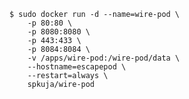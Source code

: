     $ sudo docker run -d --name=wire-pod \
        -p 80:80 \
        -p 8080:8080 \
        -p 443:433 \
        -p 8084:8084 \
        -v /apps/wire-pod:/wire-pod/data \
        --hostname=escapepod \
        --restart=always \
        spkuja/wire-pod
